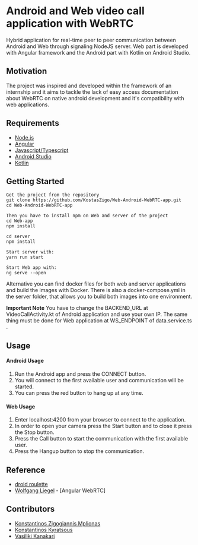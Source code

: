 # Android and Web video call application with WebRTC 

Hybrid application for real-time peer to peer communication between Android and Web through signaling NodeJS server. Web part is developed with Angular framework and the Android part with Kotlin on Android Studio.


## Motivation

The project was inspired and developed within the framework of an internship and it aims to tackle the lack of easy access documentation about WebRTC on native android development and it's compatibility with web applications.

## Requirements
+ [Node.js](https://nodejs.org/)
+ [Angular](https://angular.io)
+ [Javascript/Typescript](https://www.javascript.com)
+ [Android Studio](https://developer.android.com/studio)
+ [Kotlin](https://kotlinlang.org/)



##  Getting Started

	Get the project from the repository
	git clone https://github.com/KostasZigo/Web-Android-WebRTC-app.git
    cd Web-Android-WebRTC-app
    
    Then you have to install npm on Web and server of the project 
    cd Web-app
    npm install
    
    cd server
    npm install 

	Start server with:
    yarn run start
    
    Start Web app with: 
    ng serve --open
    
Alternative you can find docker files for both web and server applications and build the images with Docker. There is also a docker-compose.yml in the server folder, that allows you to build both images into one environment.

**Important Note** 
You have to change the BACKEND_URL at VideoCallActivity.kt of Android application and use your own IP. The same thing must be done for Web application at WS_ENDPOINT of data.service.ts .

## Usage

#### Android Usage
 1. Run the Android app and press the CONNECT button.
 2. You will connect to the first available user and communication will be started.
 3. You can press the red button to hang up at any time.

#### Web Usage
 1. Enter localhost:4200 from your browser to connect to the application.
 2. In order to open your camera press the Start button and to close it press the Stop button.
 3. Press the Call button to start the communication with the first available user.
 4. Press the Hangup button to stop the communication.

## Reference

+ [droid roulette](https://github.com/agilityfeat/droid-roulette)
+ [Wolfgang Liegel](https://github.com/wliegel/youtube_webrtc_tutorial) - [Angular WebRTC]

## Contributors

+ [Konstantinos Zigogiannis Mplionas](https://github.com/KostasZigo)
+ [Konstantinos Kyratsous](https://github.com/KonstantinosKyratsous)
+ [Vasiliki Kanakari](https://github.com/vasilikikan)
